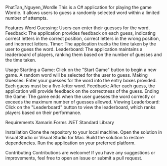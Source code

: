 PhatTan_Nguyen_Wordle
This is a C# application for playing the game Wordle. It allows users to guess a randomly selected word within a limited number of attempts.

Features
Word Guessing: Users can enter their guesses for the word.
Feedback: The application provides feedback on each guess, indicating correct letters in the correct position, correct letters in the wrong position, and incorrect letters.
Timer: The application tracks the time taken by the user to guess the word.
Leaderboard: The application maintains a leaderboard of players, ranking them based on the number of guesses and the time taken.

Usage
Starting a Game: Click on the "Start Game" button to begin a new game. A random word will be selected for the user to guess.
Making Guesses: Enter your guesses for the word into the entry boxes provided. Each guess must be a five-letter word.
Feedback: After each guess, the application will provide feedback on the correctness of the guess.
Ending the Game: The game ends when the user guesses the word correctly or exceeds the maximum number of guesses allowed.
Viewing Leaderboard: Click on the "Leaderboard" button to view the leaderboard, which ranks players based on their performance.

Requirements
Xamarin.Forms
.NET Standard Library


Installation
Clone the repository to your local machine.
Open the solution in Visual Studio or Visual Studio for Mac.
Build the solution to restore dependencies.
Run the application on your preferred platform.


Contributing
Contributions are welcome! If you have any suggestions or improvements, feel free to open an issue or submit a pull request.
